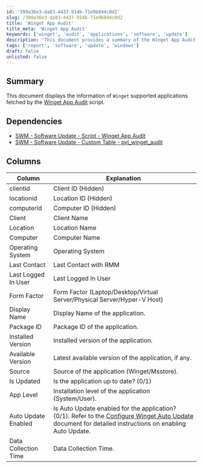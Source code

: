 ```yaml
---
id: '399a36e3-da83-4437-914b-71e9b844c0d2'
slug: /399a36e3-da83-4437-914b-71e9b844c0d2
title: 'Winget App Audit'
title_meta: 'Winget App Audit'
keywords: ['winget', 'audit', 'applications', 'software', 'update']
description: 'This document provides a summary of the Winget App Audit script, detailing the information displayed for applications supported by Winget. It includes dependencies, explanations of key columns, and insights into application management and updates.'
tags: ['report', 'software', 'update', 'windows']
draft: false
unlisted: false
---
```


## Summary

This document displays the information of `Winget` supported applications fetched by the [Winget App Audit](/docs/d5ea54f9-07c9-443b-acc2-411401cfbe91) script.

## Dependencies

- [SWM - Software Update - Script - Winget App Audit](/docs/d5ea54f9-07c9-443b-acc2-411401cfbe91)
- [SWM - Software Update - Custom Table - pvl_winget_audit](/docs/904989a6-fe21-4e40-adb6-17d1168c830e)

## Columns

| Column                     | Explanation                                                                                               |
|---------------------------|-----------------------------------------------------------------------------------------------------------|
| clientid                  | Client ID (Hidden)                                                                                       |
| locationid                | Location ID (Hidden)                                                                                     |
| computerid                | Computer ID (Hidden)                                                                                     |
| Client                    | Client Name                                                                                              |
| Location                  | Location Name                                                                                            |
| Computer                  | Computer Name                                                                                            |
| Operating System          | Operating System                                                                                         |
| Last Contact              | Last Contact with RMM                                                                                    |
| Last Logged In User       | Last Logged In User                                                                                      |
| Form Factor               | Form Factor (Laptop/Desktop/Virtual Server/Physical Server/Hyper-V Host)                                 |
| Display Name              | Display Name of the application.                                                                          |
| Package ID                | Package ID of the application.                                                                            |
| Installed Version         | Installed version of the application.                                                                    |
| Available Version         | Latest available version of the application, if any.                                                     |
| Source                    | Source of the application (Winget/Msstore).                                                             |
| Is Updated                | Is the application up to date? (0/1)                                                                     |
| App Level                 | Installation level of the application (System/User).                                                    |
| Auto Update Enabled       | Is Auto Update enabled for the application? (0/1). Refer to the [Configure Winget Auto Update](/docs/1e0c72c6-b9aa-454a-8643-ac7c7e1e7d55) document for detailed instructions on enabling Auto Update. |
| Data Collection Time      | Data Collection Time.                                                                                    |



